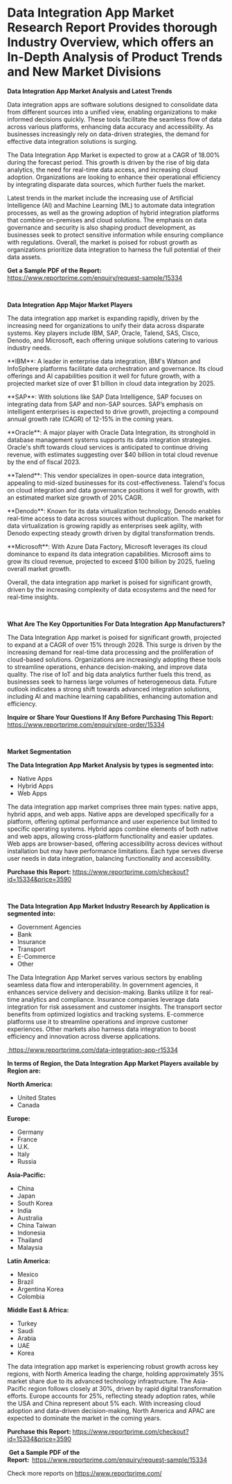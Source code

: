 <p><h1>Data Integration App Market Research Report Provides thorough Industry Overview, which offers an In-Depth Analysis of Product Trends and New Market Divisions</h1></p><p><strong>Data Integration App Market Analysis and Latest Trends</strong></p>
<p><p>Data integration apps are software solutions designed to consolidate data from different sources into a unified view, enabling organizations to make informed decisions quickly. These tools facilitate the seamless flow of data across various platforms, enhancing data accuracy and accessibility. As businesses increasingly rely on data-driven strategies, the demand for effective data integration solutions is surging.</p><p>The Data Integration App Market is expected to grow at a CAGR of 18.00% during the forecast period. This growth is driven by the rise of big data analytics, the need for real-time data access, and increasing cloud adoption. Organizations are looking to enhance their operational efficiency by integrating disparate data sources, which further fuels the market.</p><p>Latest trends in the market include the increasing use of Artificial Intelligence (AI) and Machine Learning (ML) to automate data integration processes, as well as the growing adoption of hybrid integration platforms that combine on-premises and cloud solutions. The emphasis on data governance and security is also shaping product development, as businesses seek to protect sensitive information while ensuring compliance with regulations. Overall, the market is poised for robust growth as organizations prioritize data integration to harness the full potential of their data assets.</p></p>
<p><strong>Get a Sample PDF of the Report:&nbsp;</strong> <a href="https://www.reportprime.com/enquiry/request-sample/15334?utm_campaign=1948&utm_medium=2&utm_source=Github&utm_content=ia&utm_term=20032025&utm_id=data-integration-app">https://www.reportprime.com/enquiry/request-sample/15334</a></p>
<p>&nbsp;</p>
<p><strong>Data Integration App Major Market Players</strong></p>
<p><p>The data integration app market is expanding rapidly, driven by the increasing need for organizations to unify their data across disparate systems. Key players include IBM, SAP, Oracle, Talend, SAS, Cisco, Denodo, and Microsoft, each offering unique solutions catering to various industry needs.</p><p>**IBM**: A leader in enterprise data integration, IBM's Watson and InfoSphere platforms facilitate data orchestration and governance. Its cloud offerings and AI capabilities position it well for future growth, with a projected market size of over $1 billion in cloud data integration by 2025.</p><p>**SAP**: With solutions like SAP Data Intelligence, SAP focuses on integrating data from SAP and non-SAP sources. SAP’s emphasis on intelligent enterprises is expected to drive growth, projecting a compound annual growth rate (CAGR) of 12-15% in the coming years.</p><p>**Oracle**: A major player with Oracle Data Integration, its stronghold in database management systems supports its data integration strategies. Oracle's shift towards cloud services is anticipated to continue driving revenue, with estimates suggesting over $40 billion in total cloud revenue by the end of fiscal 2023.</p><p>**Talend**: This vendor specializes in open-source data integration, appealing to mid-sized businesses for its cost-effectiveness. Talend's focus on cloud integration and data governance positions it well for growth, with an estimated market size growth of 20% CAGR.</p><p>**Denodo**: Known for its data virtualization technology, Denodo enables real-time access to data across sources without duplication. The market for data virtualization is growing rapidly as enterprises seek agility, with Denodo expecting steady growth driven by digital transformation trends.</p><p>**Microsoft**: With Azure Data Factory, Microsoft leverages its cloud dominance to expand its data integration capabilities. Microsoft aims to grow its cloud revenue, projected to exceed $100 billion by 2025, fueling overall market growth.</p><p>Overall, the data integration app market is poised for significant growth, driven by the increasing complexity of data ecosystems and the need for real-time insights.</p></p>
<p>&nbsp;</p>
<p><strong>What Are The Key Opportunities For Data Integration App Manufacturers?</strong></p>
<p><p>The Data Integration App market is poised for significant growth, projected to expand at a CAGR of over 15% through 2028. This surge is driven by the increasing demand for real-time data processing and the proliferation of cloud-based solutions. Organizations are increasingly adopting these tools to streamline operations, enhance decision-making, and improve data quality. The rise of IoT and big data analytics further fuels this trend, as businesses seek to harness large volumes of heterogeneous data. Future outlook indicates a strong shift towards advanced integration solutions, including AI and machine learning capabilities, enhancing automation and efficiency.</p></p>
<p><strong>Inquire or Share Your Questions If Any Before Purchasing This Report:</strong> <a href="https://www.reportprime.com/enquiry/pre-order/15334?utm_campaign=1948&utm_medium=2&utm_source=Github&utm_content=ia&utm_term=20032025&utm_id=data-integration-app">https://www.reportprime.com/enquiry/pre-order/15334</a></p>
<p>&nbsp;</p>
<p><strong>Market Segmentation</strong></p>
<p><strong>The Data Integration App Market Analysis by types is segmented into:</strong></p>
<p><ul><li>Native Apps</li><li>Hybrid Apps</li><li>Web Apps</li></ul></p>
<p><p>The data integration app market comprises three main types: native apps, hybrid apps, and web apps. Native apps are developed specifically for a platform, offering optimal performance and user experience but limited to specific operating systems. Hybrid apps combine elements of both native and web apps, allowing cross-platform functionality and easier updates. Web apps are browser-based, offering accessibility across devices without installation but may have performance limitations. Each type serves diverse user needs in data integration, balancing functionality and accessibility.</p></p>
<p><strong>Purchase this Report:&nbsp;</strong><a href="https://www.reportprime.com/checkout?id=15334&price=3590&utm_campaign=1948&utm_medium=2&utm_source=Github&utm_content=ia&utm_term=20032025&utm_id=data-integration-app">https://www.reportprime.com/checkout?id=15334&price=3590</a></p>
<p>&nbsp;</p>
<p><strong>The Data Integration App Market Industry Research by Application is segmented into:</strong></p>
<p><ul><li>Government Agencies</li><li>Bank</li><li>Insurance</li><li>Transport</li><li>E-Commerce</li><li>Other</li></ul></p>
<p><p>The Data Integration App Market serves various sectors by enabling seamless data flow and interoperability. In government agencies, it enhances service delivery and decision-making. Banks utilize it for real-time analytics and compliance. Insurance companies leverage data integration for risk assessment and customer insights. The transport sector benefits from optimized logistics and tracking systems. E-commerce platforms use it to streamline operations and improve customer experiences. Other markets also harness data integration to boost efficiency and innovation across diverse applications.</p></p>
<p><a href="https://www.reportprime.com/data-integration-app-r15334?utm_campaign=1948&utm_medium=2&utm_source=Github&utm_content=ia&utm_term=20032025&utm_id=data-integration-app">&nbsp;https://www.reportprime.com/data-integration-app-r15334</a></p>
<p><strong>In terms of Region, the Data Integration App Market Players available by Region are:</strong></p>
<p>
    <p> <strong> North America: </strong>
        <ul>
            <li>United States</li>
            <li>Canada</li>
        </ul>
        </p> 
    <p> <strong> Europe: </strong>
        <ul>
            <li>Germany</li>
            <li>France</li>
            <li>U.K.</li>
            <li>Italy</li>
            <li>Russia</li>
        </ul>
        </p> 
    <p> <strong> Asia-Pacific: </strong>
        <ul>
            <li>China</li>
            <li>Japan</li>
            <li>South Korea</li>
            <li>India</li>
            <li>Australia</li>
            <li>China Taiwan</li>
            <li>Indonesia</li>
            <li>Thailand</li>
            <li>Malaysia</li>
        </ul>
        </p> 
    <p> <strong> Latin America: </strong>
        <ul>
            <li>Mexico</li>
            <li>Brazil</li>
            <li>Argentina Korea</li>
            <li>Colombia</li>
        </ul>
        </p> 
    <p> <strong> Middle East & Africa: </strong>
        <ul>
            <li>Turkey</li>
            <li>Saudi</li>
            <li>Arabia</li>
            <li>UAE</li>
            <li>Korea</li>
        </ul>
    </p>
    </p>
<p><p>The data integration app market is experiencing robust growth across key regions, with North America leading the charge, holding approximately 35% market share due to its advanced technology infrastructure. The Asia-Pacific region follows closely at 30%, driven by rapid digital transformation efforts. Europe accounts for 25%, reflecting steady adoption rates, while the USA and China represent about 5% each. With increasing cloud adoption and data-driven decision-making, North America and APAC are expected to dominate the market in the coming years.</p></p>
<p><strong>Purchase this Report: </strong><a href="https://www.reportprime.com/checkout?id=15334&price=3590&utm_campaign=1948&utm_medium=2&utm_source=Github&utm_content=ia&utm_term=20032025&utm_id=data-integration-app">https://www.reportprime.com/checkout?id=15334&price=3590</a></p>
<p>&nbsp;<strong>Get a Sample PDF of the Report:&nbsp;&nbsp;</strong><a href="https://www.reportprime.com/enquiry/request-sample/15334?utm_campaign=1948&utm_medium=2&utm_source=Github&utm_content=ia&utm_term=20032025&utm_id=data-integration-app">https://www.reportprime.com/enquiry/request-sample/15334</a></p>
<p><strong></strong></p>
<p>Check more reports on <a href="https://www.reportprime.com/?utm_campaign=1948&utm_medium=2&utm_source=Github&utm_content=ia&utm_term=20032025&utm_id=data-integration-app">https://www.reportprime.com/</a></p>